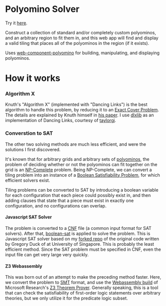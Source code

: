 # Polyomino Solver

Try it [here](https://cemulate.github.io/polyomino-solver).

Construct a collection of standard and/or completely custom polyominos, and an arbitrary region to fit them in, and this web app will find and display a valid tiling that places all of the polyominos in the region (if it exists).

Uses [web-component-polyomino](https://github.com/cemulate/web-component-polyomino) for building, manipulating, and displaying polyominos.

# How it works

### Algorithm X

Knuth's "Algorithm X" (implemented with "Dancing Links") is the best algorithm to handle this problem, by reducing it to an [Exact Cover Problem](https://en.wikipedia.org/wiki/Exact_cover).
The details are explained by Knuth himself in [his paper](https://arxiv.org/abs/cs/0011047).
I use [dlxlib](https://github.com/taylorjg/dlxlibjs/blob/master/src/dlx.js) as an implementation of Dancing Links, courtesy of [taylorgj](https://github.com/taylorjg).


### Converstion to SAT

The other two solving methods are much less efficient, and were the solutions I first discovered.

It's known that for arbitrary grids and arbitrary sets of [polyominos](https://en.wikipedia.org/wiki/Polyomino), the problem of deciding whether or not the polyominos can fit together on the grid is an [NP-Complete](https://en.wikipedia.org/wiki/NP-completeness) problem. Being NP-Complete, we can convert a tiling problem into an instance of a [Boolean Satisfiability Problem](https://en.wikipedia.org/wiki/Boolean_satisfiability_problem), for which efficient solvers exist.

Tiling problems can be converted to SAT by introducing a boolean variable for each configuration that each piece could possibly exist in, and then adding clauses that state that a piece must exist in exactly one configuration, and no configurations can overlap.

#### Javascript SAT Solver

The problem is converted to a [CNF](https://en.wikipedia.org/wiki/Conjunctive_normal_form) file (a common input format for SAT solvers).
After that, [boolean-sat](https://www.npmjs.com/package/boolean-sat) is applied to solve the problem.
This is Javascript SAT solver based on my [forked repo](https://github.com/cemulate/SAT.js) of the original code written by Gregory Duck of at University of Singapore.
This is probably the least efficient method.
Since the SAT problem must be specified in CNF, even the input file can get very large very quickly.

#### Z3 Webassembly

This was born out of an attempt to make the preceding method faster.
Here, we convert the problem to [SMT](http://smtlib.cs.uiowa.edu/)
 format, and use the [Webassembly build](https://github.com/cpitclaudel/z3.wasm) of Microsoft Research's [Z3 Theorem Prover](https://github.com/Z3Prover/z3).
 Generally speaking, this is a tool that can check the satisfiability of first-order logic statements over arbitrary theories, but we only utilize it for the predicate logic subset.
